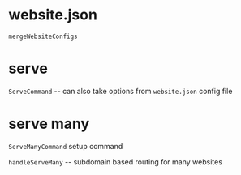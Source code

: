 # website.json

`mergeWebsiteConfigs`

# serve

`ServeCommand` -- can also take options from `website.json` config file

# serve many

`ServeManyCommand` setup command

`handleServeMany` -- subdomain based routing for many websites
